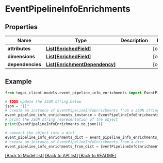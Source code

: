 # EventPipelineInfoEnrichments


## Properties

Name | Type | Description | Notes
------------ | ------------- | ------------- | -------------
**attributes** | [**List[EnrichedField]**](EnrichedField.md) |  | [optional] 
**dimensions** | [**List[EnrichedField]**](EnrichedField.md) |  | [optional] 
**dependencies** | [**List[EnrichmentDependency]**](EnrichmentDependency.md) |  | [optional] 

## Example

```python
from togai_client.models.event_pipeline_info_enrichments import EventPipelineInfoEnrichments

# TODO update the JSON string below
json = "{}"
# create an instance of EventPipelineInfoEnrichments from a JSON string
event_pipeline_info_enrichments_instance = EventPipelineInfoEnrichments.from_json(json)
# print the JSON string representation of the object
print(EventPipelineInfoEnrichments.to_json())

# convert the object into a dict
event_pipeline_info_enrichments_dict = event_pipeline_info_enrichments_instance.to_dict()
# create an instance of EventPipelineInfoEnrichments from a dict
event_pipeline_info_enrichments_from_dict = EventPipelineInfoEnrichments.from_dict(event_pipeline_info_enrichments_dict)
```
[[Back to Model list]](../README.md#documentation-for-models) [[Back to API list]](../README.md#documentation-for-api-endpoints) [[Back to README]](../README.md)



